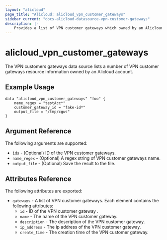 ```yaml
---
layout: "alicloud"
page_title: "Alicloud: alicloud_vpn_customer_gateways"
sidebar_current: "docs-alicloud-datasource-vpn-customer-gateways"
description: |-
    Provides a list of VPN customer gateways which owned by an Alicloud account.
---
```


# alicloud\_vpn_customer_gateways

The VPN customers gateways data source lists a number of VPN customer gateways resource information owned by an Alicloud account.

## Example Usage

```
data "alicloud_vpn_customer_gateways" "foo" {
	name_regex = "testAcc*"
	customer_gateway_id = "fake-id*"
	output_file = "/tmp/cgws"
}

```

## Argument Reference

The following arguments are supported:

* `ids` - (Optional) ID of the VPN customer gateways.
* `name_regex` - (Optional) A regex string of VPN customer gateways name.
* `output_file` - (Optional) Save the result to the file.

## Attributes Reference

The following attributes are exported:

* `gateways` - A list of VPN customer gateways. Each element contains the following attributes:
  * `id` - ID of the VPN customer gateway .
  * `name` - The name of the VPN customer gateway.
  * `description` - The description of the VPN customer gateway.
  * `ip_address` - The ip address of the VPN customer gateway.
  * `create_time` - The creation time of the VPN customer gateway.

